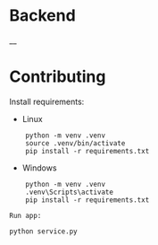 # Backend
__
# Contributing
Install requirements:
- Linux
```
    python -m venv .venv
    source .venv/bin/activate
    pip install -r requirements.txt
```
- Windows
```
    python -m venv .venv
    .venv\Scripts\activate
    pip install -r requirements.txt

Run app:
```
    python service.py
```

